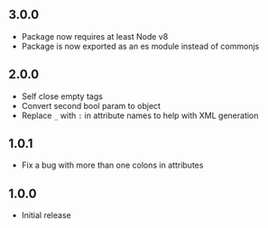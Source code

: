 ## 3.0.0

- Package now requires at least Node v8
- Package is now exported as an es module instead of commonjs

## 2.0.0

- Self close empty tags
- Convert second bool param to object
- Replace `_` with `:` in attribute names to help with XML generation

## 1.0.1

- Fix a bug with more than one colons in attributes

## 1.0.0

- Initial release
